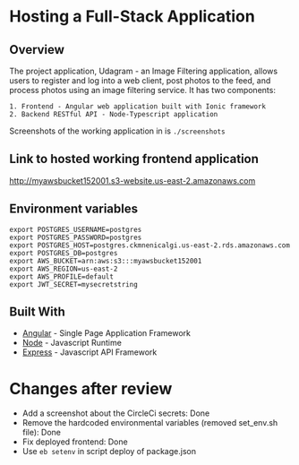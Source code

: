 # Hosting a Full-Stack Application

## Overview 
The project application, Udagram - an Image Filtering application, allows users to register and log into a web client, post photos to the feed, and process photos using an image filtering service. It has two components:

    1. Frontend - Angular web application built with Ionic framework
    2. Backend RESTful API - Node-Typescript application

Screenshots of the working application in is `./screenshots`

## Link to hosted working frontend application
http://myawsbucket152001.s3-website.us-east-2.amazonaws.com

## Environment variables

```
export POSTGRES_USERNAME=postgres
export POSTGRES_PASSWORD=postgres
export POSTGRES_HOST=postgres.ckmnenicalgi.us-east-2.rds.amazonaws.com
export POSTGRES_DB=postgres
export AWS_BUCKET=arn:aws:s3:::myawsbucket152001
export AWS_REGION=us-east-2
export AWS_PROFILE=default
export JWT_SECRET=mysecretstring
```

## Built With

- [Angular](https://angular.io/) - Single Page Application Framework
- [Node](https://nodejs.org) - Javascript Runtime
- [Express](https://expressjs.com/) - Javascript API Framework

# Changes after review

- Add a screenshot about the CircleCi secrets: Done
- Remove the hardcoded environmental variables (removed set_env.sh file): Done
- Fix deployed frontend: Done
- Use `eb setenv` in script deploy of package.json
